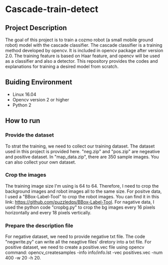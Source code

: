 # Cascade-train-detect
## Project Description
The goal of this project is to train a cozmo robot (a small mobile ground robot) model with the cascade classifier. The cascade classifier is a training method developed by opencv. It is included in opencv package after version 2.0. The training feature is based on Haar feature, and opencv will be used as a classifier and also a detector. 
This repository provides the codes and explanations for training a desired model from scratch.
## Buiding Environment
* Linux 16.04
* Opencv version 2 or higher
* Python 2
## How to run
### Provide the dataset
To strat the training, we need to collect our training dataset. The dataset used in this project is provided here. "neg.zip" and "pos.zip" are negeative and positive dataset. In "map_data.zip", there are 350 sample images. You can also collect your own dataset.
### Crop the images
The training image size I'm using is 64 to 64. Therefore, I need to crop the background images and robot images all to the same size. For positve data, I used a "BBox-Label-Tool" to crop the robot images. You can find it in this link: https://github.com/puzzledqs/BBox-Label-Tool. For nagative data, I used the python code "cropbg.py" to crop the bg images every 16 pixels horizontally and every 18 pixels vertically.
### Prepare the description file
For negative dataset, we need to provide negative txt file. The code "negwrite.py" can write all the neagtive files' diretory into a txt file. For positive dataset, we need to create a positive.vec file using opencv command: opencv_createsamples -info info/info.lst -vec positives.vec -num 400 -w 20 -h 20.
